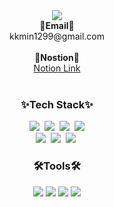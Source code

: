 <div align=center>
<img src="https://capsule-render.vercel.app/api?type=Waving&color=auto&height=200&section=header&text=KyungMIn%20Mun&fontSize=60&fontAlignY=40&fontAlign=70&desc=github&descSize=30&descAlign=90" />

  <div><b>📧Email📧</b></div> 
  <div>kkmin1299@gmail.com</div></br>
  
 <div> <b> 📓Nostion📓</b></div> 
  <div> <a href='https://www.notion.so/6e8a11b6d33e40958c056c02a4076f8f?pvs=4'>Notion Link</a></div> </br>

<h3>✨Tech Stack✨</h3>
<img src ="https://img.shields.io/badge/javascript-F7DF1E.svg?&style=flat-square&logo=kotlin&logoColor=white"/>&nbsp 
<img src="https://img.shields.io/badge/react-61DAFB?style=flat-square&logo=React&logoColor=white"/>&nbsp 
<img src="https://img.shields.io/badge/reactNative-61DAFB?style=flat-square&logo=React&logoColor=white"/>&nbsp 
<img src="https://img.shields.io/badge/Android-3DDC84?style=flat-square&logo=Android&logoColor=white"/>
</br>
<img src ="https://img.shields.io/badge/kotlin-7F52FF.svg?&style=flat-square&logo=kotlin&logoColor=white"/>&nbsp 
<img src ="https://img.shields.io/badge/html5-E34F26.svg?&style=flat-square&logo=html5&logoColor=white"/>&nbsp 
<img src ="https://img.shields.io/badge/css3-1572B6.svg?&style=flat-square&logo=css3&logoColor=white"/>&nbsp 

<h3>🛠Tools🛠</h3>
        <img src ="https://img.shields.io/badge/firebase-DD2C00.svg?&style=flat-square&logo=firebase&logoColor=white"/>
        <img src ="https://img.shields.io/badge/git-F05032.svg?&style=flat-square&logo=git&logoColor=white"/>
        <img src ="https://img.shields.io/badge/figma-#F24E1E.svg?&style=flat-square&logo=figma&logoColor=white"/>
        <img src ="https://img.shields.io/badge/notion-000000.svg?&style=flat-square&logo=notion&logoColor=white"/>
<!-- <img src="https://github-readme-stats.vercel.app/api?username=Gamja3&show_icons=true&theme=transparent" /> -->
 </div>
